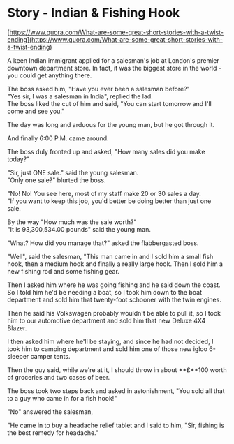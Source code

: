 # Story - Indian & Fishing Hook

[https://www.quora.com/What-are-some-great-short-stories-with-a-twist-ending](https://www.quora.com/What-are-some-great-short-stories-with-a-twist-ending)

A keen Indian immigrant applied for a salesman's job at London's premier downtown department store. In fact, it was the biggest store in the world - you could get anything there.   
  
The boss asked him, "Have you ever been a salesman before?"   
"Yes sir, I was a salesman in India", replied the lad.   
The boss liked the cut of him and said, "You can start tomorrow and I'll come and see you."   
  
The day was long and arduous for the young man, but he got through it.   
  
And finally 6:00 P.M. came around.    
  
The boss duly fronted up and asked, "How many sales did you make today?"   
  
"Sir, just ONE sale." said the young salesman.   
"Only one sale?" blurted the boss.   
  
"No! No! You see here, most of my staff make 20 or 30 sales a day.   
"If you want to keep this job, you'd better be doing better than just one sale.   
  
By the way "How much was the sale worth?"   
"It is 93,300,534.00 pounds" said the young man.   
  
"What? How did you manage that?" asked the flabbergasted boss.   
  
"Well", said the salesman, "This man came in and I sold him a small fish hook, then a medium hook and finally a really large hook. Then I sold him a new fishing rod and some fishing gear.   
  
Then I asked him where he was going fishing and he said down the coast.   
So I told him he'd be needing a boat, so I took him down to the boat department and sold him that twenty-foot schooner with the twin engines.   
  
Then he said his Volkswagen probably wouldn't be able to pull it, so I took him to our automotive department and sold him that new Deluxe 4X4 Blazer.   
  
I then asked him where he'll be staying, and since he had not decided, I took him to camping department and sold him one of those new igloo 6-sleeper camper tents.   
  
Then the guy said, while we're at it, I should throw in about **£**100 worth of groceries and two cases of beer.   
  
The boss took two steps back and asked in astonishment, "You sold all that to a guy who came in for a fish hook!"  
  
"No" answered the salesman,  
  

"He came in to buy a headache relief tablet and I said to him, "Sir, fishing is the best remedy for headache."
